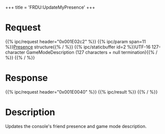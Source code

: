 +++
title = 'FRDU:UpdateMyPresence'
+++

# Request

{{% ipc/request header="0x001E02c2" %}}
{{% ipc/param span=11 %}}[Presence](Friend_Services#presence "wikilink") structure{{% / %}}
{{% ipc/staticbuffer id=2 %}}UTF-16 127-character GameModeDescription (127 characters + null termination){{% / %}}
{{% / %}}

# Response

{{% ipc/request header="0x001E0040" %}}
{{% ipc/result %}}
{{% / %}}

# Description

Updates the console's friend presence and game mode description.

